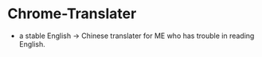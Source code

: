 Chrome-Translater
======

* a stable English -> Chinese translater for ME who has trouble in reading English.
